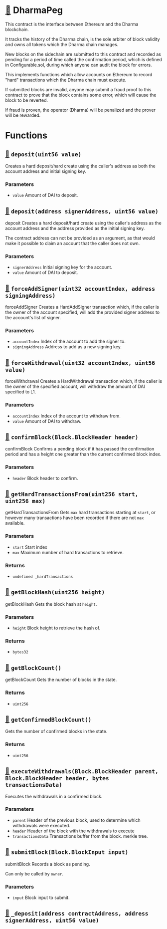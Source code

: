 # [🔗](/contracts/DharmaPeg.sol#L17) DharmaPeg

This contract is the interface between Ethereum and the Dharma blockchain.

It tracks the history of the Dharma chain, is the sole arbiter of block validity and owns all tokens which the Dharma chain manages.

New blocks on the sidechain are submitted to this contract and recorded as pending for a period of time called the confirmation period, which is defined in Configurable.sol, during which anyone can audit the block for errors.

This implements functions which allow accounts on Ethereum to record "hard" transactions which the Dharma chain must execute.

If submitted blocks are invalid, anyone may submit a fraud proof to this contract to prove that the block contains some error, which will cause the block to be reverted.

If fraud is proven, the operator (Dharma) will be penalized and the prover will be rewarded.

# Functions

## [🔗](/contracts/DharmaPeg.sol#L56) `deposit(uint56 value)`

Creates a hard deposit/hard create using the caller's address as both the account address and initial signing key.

### Parameters

- `value` Amount of DAI to deposit.

## [🔗](/contracts/DharmaPeg.sol#L75) `deposit(address signerAddress, uint56 value)`

deposit Creates a hard deposit/hard create using the caller's address as the account address and the address provided as the initial signing key.

The contract address can not be provided as an argument, as that would make it possible to claim an account that the caller does not own.

### Parameters

- `signerAddress` Initial signing key for the account.
- `value` Amount of DAI to deposit.

## [🔗](/contracts/DharmaPeg.sol#L101) `forceAddSigner(uint32 accountIndex, address signingAddress)`

forceAddSigner Creates a HardAddSigner transaction which, if the caller is the owner of the account specified, will add the provided signer address to the account's list of signer.

### Parameters

- `accountIndex` Index of the account to add the signer to.
- `signingAddress` Address to add as a new signing key.

## [🔗](/contracts/DharmaPeg.sol#L121) `forceWithdrawal(uint32 accountIndex, uint56 value)`

forceWithdrawal Creates a HardWithdrawal transaction which, if the caller is the owner of the specified account, will withdraw the amount of DAI specified to L1.

### Parameters

- `accountIndex` Index of the account to withdraw from.
- `value` Amount of DAI to withdraw.

## [🔗](/contracts/DharmaPeg.sol#L141) `confirmBlock(Block.BlockHeader header)`

confirmBlock Confirms a pending block if it has passed the confirmation period and has a height one greater than the current confirmed block index.

### Parameters

- `header` Block header to confirm.

## [🔗](/contracts/DharmaPeg.sol#L151) `getHardTransactionsFrom(uint256 start, uint256 max)`

getHardTransactionsFrom Gets `max` hard transactions starting at `start`, or however many transactions have been recorded if there are not `max` available.

### Parameters

- `start` Start index
- `max` Maximum number of hard transactions to retrieve.

### Returns

- `undefined _hardTransactions`

## [🔗](/contracts/DharmaPeg.sol#L171) `getBlockHash(uint256 height)`

getBlockHash Gets the block hash at `height`.

### Parameters

- `height` Block height to retrieve the hash of.

### Returns

- `bytes32`

## [🔗](/contracts/DharmaPeg.sol#L182) `getBlockCount()`

getBlockCount Gets the number of blocks in the state.

### Returns

- `uint256`

## [🔗](/contracts/DharmaPeg.sol#L190) `getConfirmedBlockCount()`

Gets the number of confirmed blocks in the state.

### Returns

- `uint256`

## [🔗](/contracts/DharmaPeg.sol#L197) `executeWithdrawals(Block.BlockHeader parent, Block.BlockHeader header, bytes transactionsData)`

Executes the withdrawals in a confirmed block.

### Parameters

- `parent` Header of the previous block, used to determine which withdrawals were executed.
- `header` Header of the block with the withdrawals to execute
- `transactionsData` Transactions buffer from the block.
  merkle tree.

## [🔗](/contracts/DharmaPeg.sol#L232) `submitBlock(Block.BlockInput input)`

submitBlock Records a block as pending.

Can only be called by `owner`.

### Parameters

- `input` Block input to submit.

## [🔗](/contracts/DharmaPeg.sol#L242) `_deposit(address contractAddress, address signerAddress, uint56 value)`
